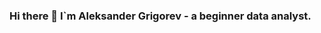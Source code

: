 ### Hi there 👋 I`m Aleksander Grigorev - a beginner data analyst.

<!--
**AlexandrGrig/AlexandrGrig** is a ✨ _special_ ✨ repository because its `README.md` (this file) appears on your GitHub profile.

Here are some ideas to get you started:

- 👯 I want to cooperate in the field of data analysis
- 📊 Сompleted the courses of Yandex.Practicum
- 💻 My goal is to become a good analyst and work remotely
- ⚒ I am currently working on my pet projects to find my first job as an analyst
-->

